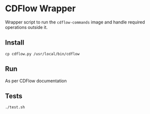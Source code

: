 # CDFlow Wrapper

Wrapper script to run the `cdflow-commands` image and handle required operations outside it.

## Install

```
cp cdflow.py /usr/local/bin/cdflow
```

## Run
As per CDFlow documentation

## Tests

```
./test.sh
```
